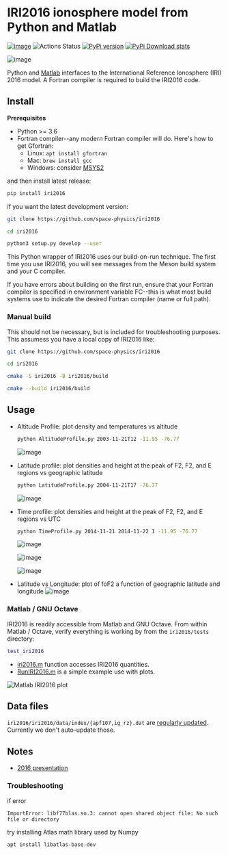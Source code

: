 # IRI2016 ionosphere model from Python and Matlab

[![image](https://zenodo.org/badge/DOI/10.5281/zenodo.240895.svg)](https://doi.org/10.5281/zenodo.240895)
![Actions Status](https://github.com/space-physics/iri2016/workflows/ci/badge.svg)
[![PyPi version](https://img.shields.io/pypi/pyversions/iri2016.svg)](https://pypi.python.org/pypi/iri2016)
[![PyPi Download stats](http://pepy.tech/badge/iri2016)](http://pepy.tech/project/iri2016)


![image](./figures/iri2DExample02.gif)

Python and [Matlab](#matlab) interfaces to the International Reference Ionosphere (IRI) 2016 model.
A Fortran compiler is required to build the IRI2016 code.

## Install

**Prerequisites**

* Python >= 3.6
* Fortran compiler--any modern Fortran compiler will do. Here's how to get Gfortran:
  * Linux: `apt install gfortran`
  * Mac: `brew install gcc`
  * Windows: consider [MSYS2](https://www.scivision.dev/install-msys2-windows/)

and then install latest release:

```sh
pip install iri2016
```

if you want the latest development version:

```sh
git clone https://github.com/space-physics/iri2016

cd iri2016

python3 setup.py develop --user
```

This Python wrapper of IRI2016 uses our build-on-run technique.
The first time you use IRI2016, you will see messages from the Meson build system and your C compiler.

If you have errors about building on the first run, ensure that your Fortran compiler is specified in environment variable FC--this is what most build systems use to indicate the desired Fortran compiler (name or full path).

### Manual build

This should not be necessary, but is included for troubleshooting purposes.
This assumess you have a local copy of IRI2016 like:

```sh
git clone https://github.com/space-physics/iri2016

cd iri2016

cmake -S iri2016 -B iri2016/build

cmake --build iri2016/build
```


## Usage

* Altitude Profile: plot density and temperatures vs altitude

  ```sh
  python AltitudeProfile.py 2003-11-21T12 -11.95 -76.77
  ```

  ![image](./figures/iri1DExample01.png)
* Latitude profile: plot densities and height at the peak of F2, F2, and E regions vs geographic latitude

  ```sh
  python LatitudeProfile.py 2004-11-21T17 -76.77
  ```

  ![image](./figures/iri1DExample02.png)
* Time profile: plot densities and height at the peak of F2, F2, and E regions vs UTC

  ```sh
  python TimeProfile.py 2014-11-21 2014-11-22 1 -11.95 -76.77
  ```

  ![image](./figures/plasma.png)

  ![image](./figures/tec.png)

  ![image](./figures/iri2DExample01.png)
* Latitude vs Longitude: plot of foF2 a function of geographic latitude and longitude
  ![image](./figures/iri2DExample02.png)

### Matlab / GNU Octave

IRI2016 is readily accessible from Matlab and GNU Octave.
From within Matlab / Octave, verify everything is working by from the `iri2016/tests` directory:

```matlab
test_iri2016
```

* [iri2016.m](./matlab/iri2016.m) function accesses IRI2016 quantities.
* [RunIRI2016.m](./matlab/RunIRI2016.m) is a simple example use with plots.

![Matlab IRI2016 plot](./figures/matlab.png)

## Data files

`iri2016/iri2016/data/index/{apf107,ig_rz}.dat` are
[regularly updated](http://irimodel.org/indices/).
Currently we don't auto-update those.


## Notes

* [2016 presentation](https://doi.org/10.5281/zenodo.1493021)

### Troubleshooting

if error

```
ImportError: libf77blas.so.3: cannot open shared object file: No such file or directory
```

try installing Atlas math library used by Numpy

```sh
apt install libatlas-base-dev
```
